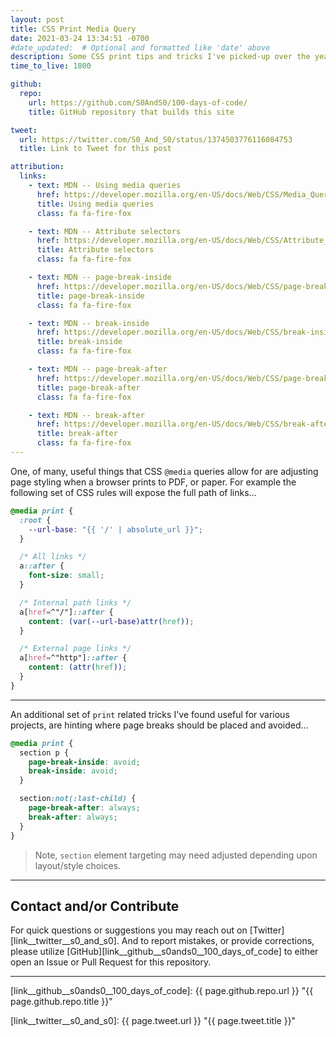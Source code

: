 ```yaml
---
layout: post
title: CSS Print Media Query
date: 2021-03-24 13:34:51 -0700
#date_updated:  # Optional and formatted like 'date' above
description: Some CSS print tips and tricks I've picked-up over the years
time_to_live: 1800

github:
  repo:
    url: https://github.com/S0AndS0/100-days-of-code/
    title: GitHub repository that builds this site

tweet:
  url: https://twitter.com/S0_And_S0/status/1374503776116084753
  title: Link to Tweet for this post

attribution:
  links:
    - text: MDN -- Using media queries
      href: https://developer.mozilla.org/en-US/docs/Web/CSS/Media_Queries/Using_media_queries
      title: Using media queries
      class: fa fa-fire-fox

    - text: MDN -- Attribute selectors
      href: https://developer.mozilla.org/en-US/docs/Web/CSS/Attribute_selectors
      title: Attribute selectors
      class: fa fa-fire-fox

    - text: MDN -- page-break-inside
      href: https://developer.mozilla.org/en-US/docs/Web/CSS/page-break-inside
      title: page-break-inside
      class: fa fa-fire-fox

    - text: MDN -- break-inside
      href: https://developer.mozilla.org/en-US/docs/Web/CSS/break-inside
      title: break-inside
      class: fa fa-fire-fox

    - text: MDN -- page-break-after
      href: https://developer.mozilla.org/en-US/docs/Web/CSS/page-break-after
      title: page-break-after
      class: fa fa-fire-fox

    - text: MDN -- break-after
      href: https://developer.mozilla.org/en-US/docs/Web/CSS/break-after
      title: break-after
      class: fa fa-fire-fox
---
```



One, of many, useful things that CSS `@media` queries allow for are adjusting page styling when a browser prints to PDF, or paper. For example the following set of CSS rules will expose the full path of links...


```css
@media print {
  :root {
    --url-base: "{{ '/' | absolute_url }}";
  }

  /* All links */
  a::after {
    font-size: small;
  }

  /* Internal path links */
  a[href=^"/"]::after {
    content: (var(--url-base)attr(href));
  }

  /* External page links */
  a[href=^"http"]::after {
    content: (attr(href));
  }
}
```


---


An additional set of `print` related tricks I've found useful for various projects, are hinting where page breaks should be placed and avoided...


```css
@media print {
  section p {
    page-break-inside: avoid;
    break-inside: avoid;
  }

  section:not(:last-child) {
    page-break-after: always;
    break-after: always;
  }
}
```


> Note, `section` element targeting may need adjusted depending upon layout/style choices.


______


## Contact and/or Contribute
[heading__contact_andor_contribute]: #contact-andor-contribute


For quick questions or suggestions you may reach out on [Twitter][link__twitter__s0_and_s0]. And to report mistakes, or provide corrections, please utilize [GitHub][link__github__s0ands0__100_days_of_code] to either open an Issue or Pull Request for this repository.


______



[link__github__s0ands0__100_days_of_code]: {{ page.github.repo.url }} "{{ page.github.repo.title }}"

[link__twitter__s0_and_s0]: {{ page.tweet.url }} "{{ page.tweet.title }}"

